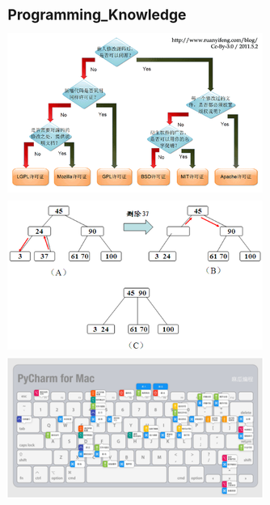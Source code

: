 # Programming\_Knowledge

![](../.gitbook/assets/image%20%2813%29.png)

![](../.gitbook/assets/image%20%2885%29.png)

![](../.gitbook/assets/image%20%2811%29.png)

